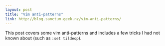 ```yaml
---
layout: post
title: "Vim anti-patterns"
link: http://blog.sanctum.geek.nz/vim-anti-patterns/
---
```


This post covers some vim anti-patterns and includes a few tricks I had not
known about (such as `:set tildeop`).
